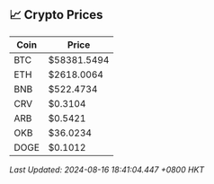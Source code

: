 ## 📈 Crypto Prices

| Coin | Price |
| ---- | ----- |
| BTC | $58381.5494 |
| ETH | $2618.0064 |
| BNB | $522.4734 |
| CRV | $0.3104 |
| ARB | $0.5421 |
| OKB | $36.0234 |
| DOGE | $0.1012 |

_Last Updated: 2024-08-16 18:41:04.447 +0800 HKT_